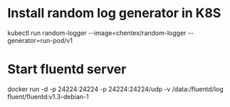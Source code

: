 
# Install random log generator in K8S

kubectl run random-logger --image=chentex/random-logger --generator=run-pod/v1

# Start fluentd server

docker run -d -p 24224:24224 -p 24224:24224/udp -v /data:/fluentd/log fluent/fluentd:v1.3-debian-1

